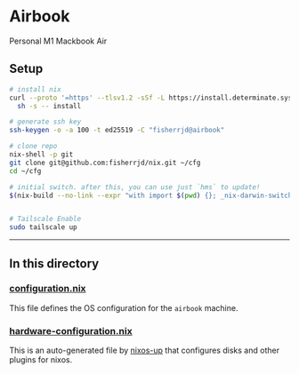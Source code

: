# Airbook

Personal M1 Mackbook Air

## Setup

```bash
# install nix
curl --proto '=https' --tlsv1.2 -sSf -L https://install.determinate.systems/nix | \
  sh -s -- install

# generate ssh key
ssh-keygen -o -a 100 -t ed25519 -C "fisherrjd@airbook"

# clone repo
nix-shell -p git
git clone git@github.com:fisherrjd/nix.git ~/cfg
cd ~/cfg

# initial switch. after this, you can use just `hms` to update!
$(nix-build --no-link --expr "with import $(pwd) {}; _nix-darwin-switch" --argstr host "airbook")/bin/switch


# Tailscale Enable
sudo tailscale up 
```

---

## In this directory

### [configuration.nix](./configuration.nix)

This file defines the OS configuration for the `airbook` machine.

### [hardware-configuration.nix](./hardware-configuration.nix)

This is an auto-generated file by [nixos-up](https://github.com/samuela/nixos-up) that configures disks and other plugins for nixos.

